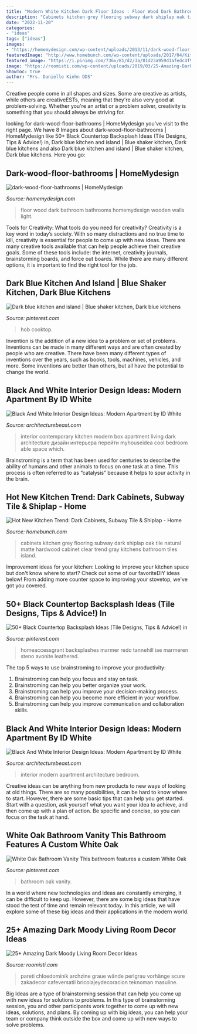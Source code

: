 ```yaml
---
title: "Modern White Kitchen Dark Floor Ideas : Floor Wood Dark Bathroom Bathrooms Homemydesign Wooden Walls Light"
description: "Cabinets kitchen grey flooring subway dark shiplap oak tile natural matte hardwood cabinet clear trend gray kitchens bathroom tiles island"
date: "2022-11-20"
categories:
- "ideas"
tags: ["ideas"]
images:
- "https://homemydesign.com/wp-content/uploads/2013/11/dark-wood-floor-bathrooms.jpg"
featuredImage: "http://www.homebunch.com/wp-content/uploads/2017/04/Kitchen-Hardwood-Flooring.-Kitchen-Hardwood-Flooring.-Kitchen-Hardwood-Flooring.-Kitchen-Hardwood-Flooring.-Kitchen-Hardwood-Flooring.jpg"
featured_image: "https://i.pinimg.com/736x/81/d2/3a/81d23a959d1afedc4f9ac185814c4dca.jpg"
image: "https://roomisti.com/wp-content/uploads/2019/03/25-Amazing-Dark-Moody-Living-Room-Decor-Ideas-3.jpg"
ShowToc: true
author: "Mrs. Danielle Kiehn DDS"
---
```



Creative people come in all shapes and sizes. Some are creative as artists, while others are creativeESTs, meaning that they're also very good at problem-solving. Whether you're an artist or a problem solver, creativity is something that you should always be striving for.

	

		
looking for dark-wood-floor-bathrooms | HomeMydesign you've visit to the right page. We have 8 Images about dark-wood-floor-bathrooms | HomeMydesign like 50+ Black Countertop Backsplash Ideas (Tile Designs, Tips &amp; Advice!) in, Dark blue kitchen and island | Blue shaker kitchen, Dark blue kitchens and also Dark blue kitchen and island | Blue shaker kitchen, Dark blue kitchens. Here you go:
		
    
## Dark-wood-floor-bathrooms | HomeMydesign

<img loading=lazy src="https://homemydesign.com/wp-content/uploads/2013/11/dark-wood-floor-bathrooms.jpg" onerror="this.onerror=null;this.src='https://tse3.mm.bing.net/th?id=OIP.e6IemFxWWXvp8QgCl_j4wwHaLG&amp;pid=15.1';" alt="dark-wood-floor-bathrooms | HomeMydesign">

_Source: homemydesign.com_

>floor wood dark bathroom bathrooms homemydesign wooden walls light. 

	

Tools for Creativity: What tools do you need for creativity?
Creativity is a key word in today’s society. With so many distractions and no true time to kill, creativity is essential for people to come up with new ideas. There are many creative tools available that can help people achieve their creative goals. Some of these tools include: the internet, creativity journals, brainstorming boards, and force out boards. While there are many different options, it is important to find the right tool for the job.

    
## Dark Blue Kitchen And Island | Blue Shaker Kitchen, Dark Blue Kitchens

<img loading=lazy src="https://i.pinimg.com/736x/1c/27/8e/1c278efb39e414a1a513c644c7781c43.jpg" onerror="this.onerror=null;this.src='https://tse4.mm.bing.net/th?id=OIP.TKVlM-h2bxabghncU_qcVQHaJ3&amp;pid=15.1';" alt="Dark blue kitchen and island | Blue shaker kitchen, Dark blue kitchens">

_Source: pinterest.com_

>hob cooktop. 

	

Invention is the addition of a new idea to a problem or set of problems. Inventions can be made in many different ways and are often created by people who are creative. There have been many different types of inventions over the years, such as books, tools, machines, vehicles, and more. Some inventions are better than others, but all have the potential to change the world.

    
## Black And White Interior Design Ideas: Modern Apartment By ID White

<img loading=lazy src="https://architecturebeast.com/wp-content/uploads/2017/05/Black-And-White-Interior-Design-Ideas-Modern-Apartment-by-ID-White-on-Architecture-Beast-04-min.jpg" onerror="this.onerror=null;this.src='https://tse3.mm.bing.net/th?id=OIP.2LGM8yewbPaKM-1hAvqWPgHaJ3&amp;pid=15.1';" alt="Black And White Interior Design Ideas: Modern Apartment by ID White">

_Source: architecturebeast.com_

>interior contemporary kitchen modern box apartment living dark architecture дизайн интерьера перейти myhouseidea cool bedroom able space which. 

	

Brainstroming is a term that has been used for centuries to describe the ability of humans and other animals to focus on one task at a time. This process is often referred to as “catalysis” because it helps to spur activity in the brain.

    
## Hot New Kitchen Trend: Dark Cabinets, Subway Tile &amp; Shiplap - Home

<img loading=lazy src="http://www.homebunch.com/wp-content/uploads/2017/04/Kitchen-Hardwood-Flooring.-Kitchen-Hardwood-Flooring.-Kitchen-Hardwood-Flooring.-Kitchen-Hardwood-Flooring.-Kitchen-Hardwood-Flooring.jpg" onerror="this.onerror=null;this.src='https://tse4.mm.bing.net/th?id=OIP.7totyi0H8Ve8ui1IIL1zuAHaKU&amp;pid=15.1';" alt="Hot New Kitchen Trend: Dark Cabinets, Subway Tile &amp; Shiplap - Home">

_Source: homebunch.com_

>cabinets kitchen grey flooring subway dark shiplap oak tile natural matte hardwood cabinet clear trend gray kitchens bathroom tiles island. 

	

Improvement ideas for your kitchen:
Looking to improve your kitchen space but don't know where to start? Check out some of our favoriteDIY ideas below! From adding more counter space to improving your stovetop, we've got you covered.

    
## 50+ Black Countertop Backsplash Ideas (Tile Designs, Tips &amp; Advice!) In

<img loading=lazy src="https://i.pinimg.com/736x/81/d2/3a/81d23a959d1afedc4f9ac185814c4dca.jpg" onerror="this.onerror=null;this.src='https://tse2.mm.bing.net/th?id=OIP.TaZYi3L4uMMcGTVwUxhA8AHaLH&amp;pid=15.1';" alt="50+ Black Countertop Backsplash Ideas (Tile Designs, Tips &amp; Advice!) in">

_Source: pinterest.com_

>homeaccessgrant backsplashes marmer redo tannehill iae marmeren steno avonite leathered. 

	

The top 5 ways to use brainstroming to improve your productivity:
1. Brainstroming can help you focus and stay on task.
2. Brainstroming can help you better organize your work.
3. Brainstroming can help you improve your decision-making process.
4. Brainstroming can help you become more efficient in your workflow.
5. Brainstroming can help you improve communication and collaboration skills.

    
## Black And White Interior Design Ideas: Modern Apartment By ID White

<img loading=lazy src="https://architecturebeast.com/wp-content/uploads/2017/05/Black-And-White-Interior-Design-Ideas-Modern-Apartment-by-ID-White-on-Architecture-Beast-06-min.jpg" onerror="this.onerror=null;this.src='https://tse2.mm.bing.net/th?id=OIP.C9PXrtJ-UP20dtbsneqyBAHaJ3&amp;pid=15.1';" alt="Black And White Interior Design Ideas: Modern Apartment by ID White">

_Source: architecturebeast.com_

>interior modern apartment architecture bedroom. 

	

Creative ideas can be anything from new products to new ways of looking at old things. There are so many possibilities, it can be hard to know where to start. However, there are some basic tips that can help you get started. Start with a question, ask yourself what you want your idea to achieve, and then come up with a plan of action. Be specific and concise, so you can focus on the task at hand.

    
## White Oak Bathroom Vanity This Bathroom Features A Custom White Oak

<img loading=lazy src="https://i.pinimg.com/736x/80/fe/6c/80fe6c69fbd4e8ac84289b47e127207b.jpg" onerror="this.onerror=null;this.src='https://tse4.mm.bing.net/th?id=OIP.8zyBgLl-OfpHKDuHjVxGNAHaKB&amp;pid=15.1';" alt="White Oak Bathroom Vanity This bathroom features a custom White Oak">

_Source: pinterest.com_

>bathroom oak vanity. 

	

In a world where new technologies and ideas are constantly emerging, it can be difficult to keep up. However, there are some big ideas that have stood the test of time and remain relevant today. In this article, we will explore some of these big ideas and their applications in the modern world.

    
## 25+ Amazing Dark Moody Living Room Decor Ideas

<img loading=lazy src="https://roomisti.com/wp-content/uploads/2019/03/25-Amazing-Dark-Moody-Living-Room-Decor-Ideas-3.jpg" onerror="this.onerror=null;this.src='https://tse4.mm.bing.net/th?id=OIP.itdAscYHiMNVV5dTJUBQyQHaJ1&amp;pid=15.1';" alt="25+ Amazing Dark Moody Living Room Decor Ideas">

_Source: roomisti.com_

>pareti chloedominik archzine graue wände perlgrau vorhänge scure zakadecor cafeversatil bricolajeydecoracion teknoman masuline. 

	

Big Ideas are a type of brainstorming session that can help you come up with new ideas for solutions to problems. In this type of brainstorming session, you and other participants work together to come up with new ideas, solutions, and plans. By coming up with big ideas, you can help your team or company think outside the box and come up with new ways to solve problems.

